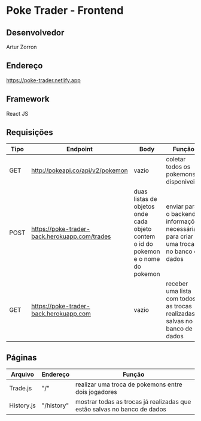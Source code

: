 # Poke Trader - Frontend

## Desenvolvedor

Artur Zorron

## Endereço

https://poke-trader.netlify.app

## Framework

React JS

## Requisições

| Tipo | Endpoint | Body | Função |
|------|----------|------|--------|
| GET | http://pokeapi.co/api/v2/pokemon | vazio | coletar todos os pokemons disponiveis |
| POST | https://poke-trader-back.herokuapp.com/trades | duas listas de objetos onde cada objeto contem o id do pokemon e o nome do pokemon | enviar para o backend informações necessárias para criar uma troca no banco de dados |
| GET | https://poke-trader-back.herokuapp.com | vazio | receber uma lista com todos as trocas realizadas salvas no banco de dados

## Páginas

| Arquivo | Endereço | Função |
|---------|----------|--------|
| Trade.js | "/" | realizar uma troca de pokemons entre dois jogadores
| History.js | "/history" | mostrar todas as trocas já realizadas que estão salvas no banco de dados